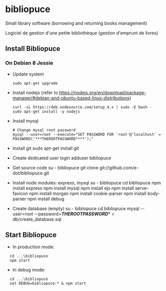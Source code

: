 # bibliopuce

Small library software (borrowing and returning books management)

Logiciel de gestion d'une petite bibliothèque (gestion d'emprunt de livres)


## Install Bibliopuce

### On Debian 8 Jessie

* Update system
  ```sudo apt-get update
  sudo apt-get upgrade
  ```
  
* Install nodejs (refer to https://nodejs.org/en/download/package-manager/#debian-and-ubuntu-based-linux-distributions)
  ```sudo apt-get install curl
  curl -sL https://deb.nodesource.com/setup_4.x | sudo -E bash -
  sudo apt-get install -y nodejs
  ```

* Install mysql
  ```sudo apt-get install mysql-server
  # Change mysql root password
  mysql --user=root --execute="SET PASSWORD FOR 'root'@'localhost' = PASSWORD('***THEROOTPASSWORD****');"
  ```

* Install git
  sudo apt-get install git

* Create dedicated user login
  adduser bibliopuce

* Get source code
  su - bibliopuce
  git clone git://github.com/e-dot/bibliopuce.git

* Install node modules: express, mysql
  su - bibliopuce
  cd bibliopuce
  npm install express
  npm install mysql
  npm install ejs
  npm install serve-favicon
  npm install morgan
  npm install cookie-parser
  npm install body-parser
  npm install debug

* Create database (empty)
  su - bibliopuce
  cd bibliopuce
  mysql --user=root --password=***THEROOTPASSWORD**** < db/create_database.sql

## Start Bibliopuce

* In production mode:
```
  cd ...\bibliopuce
  npm start
```
* In debug mode:
```
  cd ...\bibliopuce
  set DEBUG=bibliopuce:* & npm start
```
